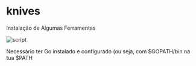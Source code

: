 # knives
Instalação de Algumas Ferramentas

![script](https://github.com/user-attachments/assets/983108cb-1b64-433d-82aa-4422046c95c5)

Necessário ter Go instalado e configurado (ou seja, com $GOPATH/bin na tua $PATH
